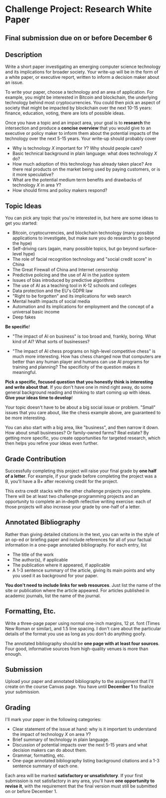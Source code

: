 # Challenge Project: Research White Paper

## Final submission due on or before December 6

## Description

Write a short paper investigating an emerging computer science technology and its implications for broader society. 
Your write-up will be in the form of a white paper, or executive report, written to inform a decision maker about an issue.

To write your paper, choose a technology and an area of application. For example, you might be interested in Bitcoin and blockchain,
the underlying technology behind most cryptocurrencies. You could then pick an aspect of society that might be impacted by blockchain over the
next 10-15 years: finance, education, voting, there are lots of possible ideas.

Once you have a topic and an impact area, your goal is to **research** the intersection and produce a **concise overview** that you
would give to an executive or policy maker to inform them about the potential impacts of the technology over the next 5-15 years. Your
write-up should probably cover

- Why is technology *X* important for *Y*? Why should people care?
- Basic technical background in plain language: what does technology *X* do?
- How much adoption of this technology has already taken place? Are there real products on the market being used by paying customers, or is it more speculative?
- What are the potential medium term benefits and drawbacks of technology *X* in area *Y*?
- How should firms and policy makers respond?

## Topic Ideas

You can pick any topic that you're interested in, but here are some ideas to get you started:

- Bitcoin, cryptocurrencies, and blockchain technology (many possible applications to investigate, but make sure you do research to go beyond the hype)
- Self-driving cars (again, many possible topics, but go beyond surface-level hype)
- The role of facial recognition technology and "social credit score" in China
- The Great Firewall of China and Internet censorship
- Predictive policing and the use of AI in the justice system
- Issues of bias introduced by predictive algorithms
- The use of AI as a teaching tool in K-12 schools and colleges
- Data protection and the EU's GDPR law
- "Right to be forgotten" and its implications for web search
- Mental health impacts of social media
- Automation and its implications for employment and the concept of a universal basic income
- Deep fakes

**Be specific**!

- "The impact of AI on business" is too broad and, frankly, boring. What kind of AI? What sorts of businesses?

- "The impact of AI chess programs on high-level competitive chess" is much more interesting. How has chess changed now that
computers are better than any human player and humans can use AI programs for training and planning? The specificity of the question 
makes it meaningful.

**Pick a specific, focused question that you honestly think is interesting and write about that**. If you don't have one in mind right 
away, do some general background reading and thinking to start coming up with ideas. **Give your ideas time to develop**!

Your topic doesn't have to be about a big social issue or problem. "Small" issues that you care about, like the chess example above, are guaranteed to be more interesting.

You can also start with a big area, like "business", and then narrow it down. How about small businesses? Or family-owned farms? Real 
estate? By getting more specific, you create opportunities for targeted research, which then helps you refine your ideas even further.


## Grade Contribution

Successfully completing this project will raise your final grade by **one half of a letter**. For example, if your grade before completing
the project was a B, you'll have a B+ after receiving credit for the project.

This extra credit stacks with the other challenge projects you complete. There will be at least two challenge programming projects and 
an opportunity to complete an in-depth reflective writing exercise: each of those projects will also increase your grade by one-half of 
a letter.

## Annotated Bibliography

Rather than giving detailed citations in the text, you can write in the style of an op-ed or briefing paper and include references for 
all of your factual information in a one-page annotated bibliography. For each entry, list

- The title of the work
- The author(s), if applicable
- The publication where it appeared, if applicable
- A 1-3 sentence summary of the article, giving its main points and why you used it as background for your paper.

**You don't need to include links for web resources**. Just list the name of the site or publication where the article appeared.
For articles published in academic journals, list the name of the journal.

## Formatting, Etc.

Write a three-page paper using normal one-inch margins, 12 pt. font (Times New Roman or similar), and 1.5 line spacing. I don't care about
the particular details of the format you use as long as you don't do anything goofy.

The annotated bibliography should be **one page with at least four sources**. Four good, informative sources from high-quality venues
is more than enough.

## Submission

Upload your paper and annotated bibliography to the assignment that I'll create on the course Canvas page. You have until **December 1**
to finalize your submission.

## Grading

I'll mark your paper in the following categories:

- Clear statement of the issue at hand: why is it important to understand the impact of technology *X* on area *Y*?
- Brief summary of technology in plain language.
- Discussion of potential impacts over the next 5-15 years and what decision makers can do about them.
- Grammar, formatting, etc.
- One-page annotated bibliography listing background citations and a 1-3 sentence summary of each one.

Each area will be marked **satisfactory or unsatisfctory**. If your first submission is not satisfactory in any area, you'll have **one
opportunity to revise it**, with the requirement that the final version must still be submitted on or before December 1.
